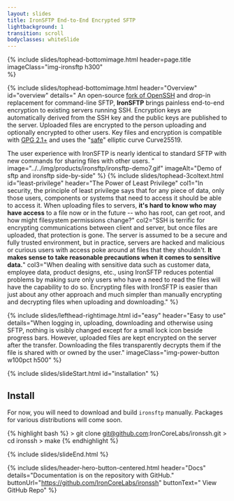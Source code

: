 ```yaml
---
layout: slides
title: IronSFTP End-to-End Encrypted SFTP
lightbackground: 1
transition: scroll
bodyclasses: whiteSlide
---
```


{% include slides/tophead-bottomimage.html
  header=page.title
  imageClass="img-ironsftp h300"  
%}

{% include slides/tophead-bottomimage.html
   header="Overview"
   id="overview"
   details="
An open-source [fork of OpenSSH][ironssh] and drop-in replacement for command-line SFTP, **IronSFTP** brings painless end-to-end encryption to existing servers running SSH. Encryption keys are automatically derived from the SSH key and the public keys are published to the server.  Uploaded files are encrypted to the person uploading and optionally encrypted to other users. Key files and encryption is compatible with [GPG 2.1+][gpg21] and uses the \"[safe][safecurves]\" elliptic curve Curve25519.

The user experience with IronSFTP is nearly identical to standard SFTP with new commands for sharing files with other users.
   "
   image="../../img/products/ironsftp/ironsftp-demo7.gif"
   imageAlt="Demo of sftp and ironsftp side-by-side"
%}
{% include slides/tophead-3coltext.html
  id="least-privilege"
  header="The Power of Least Privilege"
  col1="In security, the principle of least privilege says that for any piece of data, only those users, components or systems that need to access it should be able to access it. When uploading files to servers, **it's hard to know who may have access** to a file now or in the future -- who has root, can get root, and how might filesystem permissions change?"
  col2="SSH is terrific for encrypting communications between client and server, but once files are uploaded, that protection is gone. The server is assumed to be a secure and fully trusted environment, but in practice, servers are hacked and malicious or curious users with access poke around at files that they shouldn't. **It makes sense to take reasonable precautions when it comes to sensitive data.**"
  col3="When dealing with sensitive data such as customer data, employee data, product designs, etc., using IronSFTP reduces potential problems by making sure only users who have a need to read the files will have the capability to do so. Encrypting files with IronSFTP is easier than just about any other approach and much simpler than manually encrypting and decrypting files when uploading and downloading."
%}

{% include slides/lefthead-rightimage.html
  id="easy"
  header="Easy to use"
  details="When logging in, uploading, downloading and otherwise using SFTP, nothing is visibly changed except for a small lock icon beside progress bars. However, uploaded files are kept encrypted on the server after the transfer. Downloading the files transparently decrypts them if the file is shared with or owned by the user."
  imageClass="img-power-button w100pct h500"
%}

{% include slides/slideStart.html id="installation" %}
<div class="left" markdown="1">

## Install

For now, you will need to download and build `ironsftp` manually. Packages for various distributions will come soon.

{% highlight bash %}
    > git clone git@github.com:IronCoreLabs/ironssh.git
    > cd ironssh
    > make
{% endhighlight %}


</div>
{% include slides/slideEnd.html %}

{% include slides/header-hero-button-centered.html
  header="Docs"
  details="Documentation is on the repository with GitHub."
  buttonUrl="https://github.com/IronCoreLabs/ironssh"
  buttonText="<i class='fa fa-github'></i> View GitHub Repo"
%}

[ironssh]: https://github.com/IronCoreLabs/ironssh
[safecurves]: https://safecurves.cr.yp.to/
[gpg21]: https://www.gnupg.org/faq/whats-new-in-2.1.html

